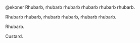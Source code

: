 @ekoner Rhubarb, rhubarb rhubarb rhubarb rhubarb rhubarb.

Rhubarb rhubarb, rhubarb rhubarb, rhubarb rhubarb.

Rhubarb.

Custard.